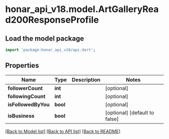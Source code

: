 # honar_api_v18.model.ArtGalleryRead200ResponseProfile

## Load the model package
```dart
import 'package:honar_api_v18/api.dart';
```

## Properties
Name | Type | Description | Notes
------------ | ------------- | ------------- | -------------
**followerCount** | **int** |  | [optional] 
**followingCount** | **int** |  | [optional] 
**isFollowedByYou** | **bool** |  | [optional] 
**isBusiness** | **bool** |  | [optional] [default to false]

[[Back to Model list]](../README.md#documentation-for-models) [[Back to API list]](../README.md#documentation-for-api-endpoints) [[Back to README]](../README.md)


